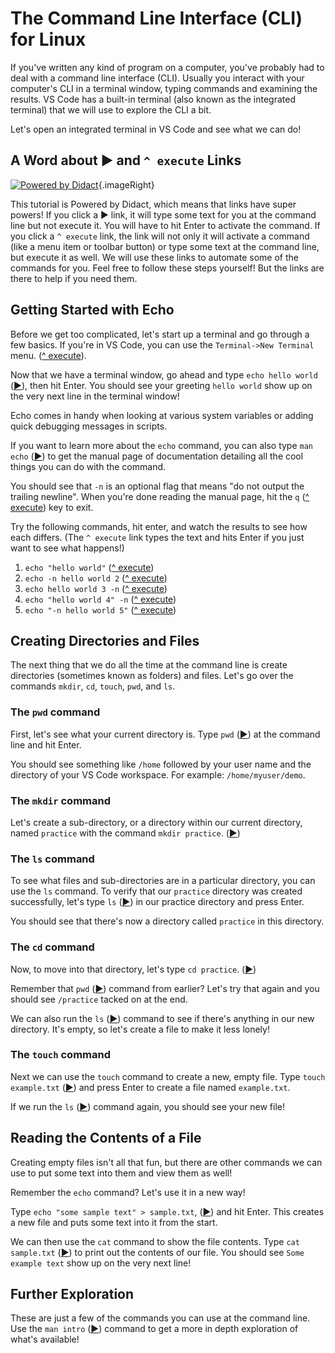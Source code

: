 # The Command Line Interface (CLI) for Linux

If you've written any kind of program on a computer, you've probably had to deal with a command line interface (CLI). Usually you interact with your computer's CLI in a terminal window, typing commands and examining the results. VS Code has a built-in terminal (also known as the integrated terminal) that we will use to explore the CLI a bit. 

Let's open an integrated terminal in VS Code and see what we can do!

## A Word about ▶️ and `^ execute` Links

[![Powered by Didact](https://raw.githubusercontent.com/redhat-developer/vscode-didact/main/icon/powered240x40.png)](https://marketplace.visualstudio.com/items?itemName=redhat.vscode-didact){.imageRight}

This tutorial is Powered by Didact, which means that links have super powers! If you click a ▶️ link, it will type some text for you at the command line but not execute it. You will have to hit Enter to activate the command. If you click a `^ execute` link, the link will not only it will activate a command (like a menu item or toolbar button) or type some text at the command line, but execute it as well. We will use these links to automate some of the commands for you. Feel free to follow these steps yourself! But the links are there to help if you need them.

## Getting Started with Echo

Before we get too complicated, let's start up a terminal and go through a few basics. If you're in VS Code, you can use the `Terminal->New Terminal` menu. ([^ execute](didact://?commandId=vscode.didact.startTerminalWithName&text=newTerminal "Open a new terminal inside VS Code")).

Now that we have a terminal window, go ahead and type `echo hello world` ([▶️](didact://?commandId=vscode.didact.sendNamedTerminalAStringNoLF&text=newTerminal$$echo%20hello%20world)), then hit Enter. You should see your greeting `hello world` show up on the very next line in the terminal window!

Echo comes in handy when looking at various system variables or adding quick debugging messages in scripts. 

If you want to learn more about the `echo` command, you can also type `man echo` ([▶️](didact://?commandId=vscode.didact.sendNamedTerminalAStringNoLF&text=newTerminal$$man%20echo)) to get the manual page of documentation detailing all the cool things you can do with the command. 

You should see that `-n` is an optional flag that means "do not output the trailing newline". When you're done reading the manual page, hit the `q` ([^ execute](didact://?commandId=vscode.didact.sendNamedTerminalAStringNoLF&text=newTerminal$$q)) key to exit.

Try the following commands, hit enter, and watch the results to see how each differs. (The `^ execute` link types the text and hits Enter if you just want to see what happens!)

1. `echo "hello world"` ([^ execute](didact://?commandId=vscode.didact.sendNamedTerminalAString&text=newTerminal$$echo%20%22hello%20world%201%22))
2. `echo -n hello world 2` ([^ execute](didact://?commandId=vscode.didact.sendNamedTerminalAString&text=newTerminal$$echo%20-n%20hello%20world%202))
3. `echo hello world 3 -n` ([^ execute](didact://?commandId=vscode.didact.sendNamedTerminalAString&text=newTerminal$$echo%20hello%20world%203%20-n))
4. `echo "hello world 4" -n` ([^ execute](didact://?commandId=vscode.didact.sendNamedTerminalAString&text=newTerminal$$echo%20%22hello%20world%204%22%20-n))
5. `echo "-n hello world 5"` ([^ execute](didact://?commandId=vscode.didact.sendNamedTerminalAString&text=newTerminal$$echo%20%22-n%20hello%20world%205%22))

## Creating Directories and Files

The next thing that we do all the time at the command line is create directories (sometimes known as folders) and files. Let's go over the commands `mkdir`, `cd`, `touch`, `pwd`, and `ls`.

### The `pwd` command

First, let's see what your current directory is. Type `pwd` ([▶️](didact://?commandId=vscode.didact.sendNamedTerminalAStringNoLF&text=newTerminal$$pwd)) at the command line and hit Enter.

You should see something like `/home` followed by your user name and the directory of your VS Code workspace. For example: `/home/myuser/demo`. 

### The `mkdir` command

Let's create a sub-directory, or a directory within our current directory, named `practice` with the command `mkdir practice`. ([▶️](didact://?commandId=vscode.didact.sendNamedTerminalAStringNoLF&text=newTerminal$$mkdir%20practice))

### The `ls` command

To see what files and sub-directories are in a particular directory, you can use the `ls` command. To verify that our `practice` directory was created successfully, let's type `ls` ([▶️](didact://?commandId=vscode.didact.sendNamedTerminalAStringNoLF&text=newTerminal$$ls)) in our practice directory and press Enter.

You should see that there's now a directory called `practice` in this directory.

### The `cd` command

Now, to move into that directory, let's type `cd practice`. ([▶️](didact://?commandId=vscode.didact.sendNamedTerminalAStringNoLF&text=newTerminal$$cd%20practice))

Remember that `pwd` ([▶️](didact://?commandId=vscode.didact.sendNamedTerminalAStringNoLF&text=newTerminal$$pwd)) command from earlier? Let's try that again and you should see `/practice` tacked on at the end.

We can also run the `ls` ([▶️](didact://?commandId=vscode.didact.sendNamedTerminalAStringNoLF&text=newTerminal$$ls)) command to see if there's anything in our new directory. It's empty, so let's create a file to make it less lonely!

### The `touch` command

Next we can use the `touch` command to create a new, empty file. Type `touch example.txt` ([▶️](didact://?commandId=vscode.didact.sendNamedTerminalAStringNoLF&text=newTerminal$$touch%20example.txt)) and press Enter to create a file named `example.txt`.

If we run the `ls` ([▶️](didact://?commandId=vscode.didact.sendNamedTerminalAStringNoLF&text=newTerminal$$ls)) command again, you should see your new file!

## Reading the Contents of a File

Creating empty files isn't all that fun, but there are other commands we can use to put some text into them and view them as well!

Remember the `echo` command? Let's use it in a new way!

Type `echo "some sample text" > sample.txt`, ([▶️](didact://?commandId=vscode.didact.sendNamedTerminalAStringNoLF&text=newTerminal$$echo%20%22some%20sample%20text%22%20%3E%20sample.txt)) and hit Enter. This creates a new file and puts some text into it from the start.

We can then use the `cat` command to show the file contents. Type `cat sample.txt` ([▶️](didact://?commandId=vscode.didact.sendNamedTerminalAStringNoLF&text=newTerminal$$cat%20sample.txt)) to print out the contents of our file. You should see `Some example text` show up on the very next line!

## Further Exploration

These are just a few of the commands you can use at the command line. Use the `man intro` ([▶️](didact://?commandId=vscode.didact.sendNamedTerminalAStringNoLF&text=newTerminal$$man%20intro)) command to get a more in depth exploration of what's available!
